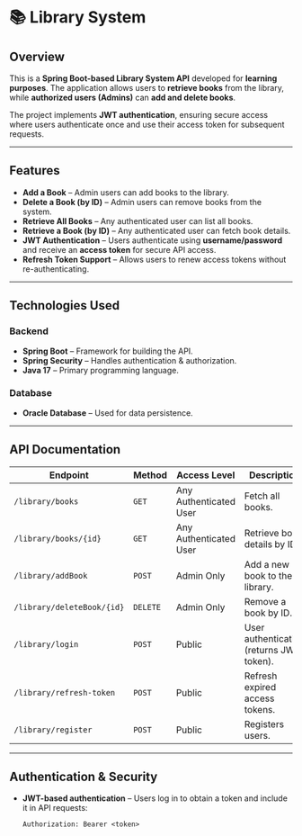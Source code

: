 # 📚 Library System

## Overview  
This is a **Spring Boot-based Library System API** developed for **learning purposes**. The application allows users to **retrieve books** from the library, while **authorized users (Admins)** can **add and delete books**.  

The project implements **JWT authentication**, ensuring secure access where users authenticate once and use their access token for subsequent requests.

---

## Features  
-  **Add a Book** – Admin users can add books to the library.  
-  **Delete a Book (by ID)** – Admin users can remove books from the system.  
-  **Retrieve All Books** – Any authenticated user can list all books.  
-  **Retrieve a Book (by ID)** – Any authenticated user can fetch book details.  
-  **JWT Authentication** – Users authenticate using **username/password** and receive an **access token** for secure API access.  
-  **Refresh Token Support** – Allows users to renew access tokens without re-authenticating.  

---

##  Technologies Used  
###  Backend  
- **Spring Boot** – Framework for building the API.  
- **Spring Security** – Handles authentication & authorization.  
- **Java 17** – Primary programming language.  

### Database  
- **Oracle Database** – Used for data persistence.  

---

## API Documentation  

| **Endpoint** | **Method** | **Access Level** | **Description** |
|-------------|-----------|----------------|----------------|
| `/library/books` | `GET` | Any Authenticated User | Fetch all books. |
| `/library/books/{id}` | `GET` | Any Authenticated User | Retrieve book details by ID. |
| `/library/addBook` | `POST` | Admin Only | Add a new book to the library. |
| `/library/deleteBook/{id}` | `DELETE` | Admin Only | Remove a book by ID. |
| `/library/login` | `POST` | Public | User authentication (returns JWT token). |
| `/library/refresh-token` | `POST` | Public | Refresh expired access tokens. |
| `/library/register` | `POST` | Public | Registers users. |

---

## Authentication & Security  
- **JWT-based authentication** – Users log in to obtain a token and include it in API requests:  
  ```http
  Authorization: Bearer <token>
